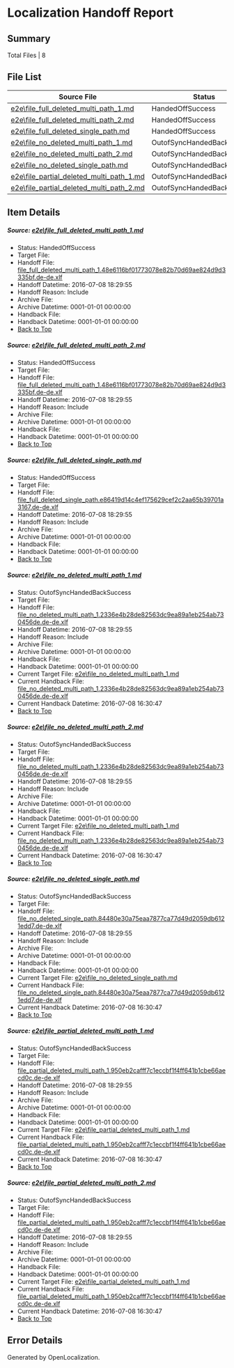 # <a name='report-top'></a> Localization Handoff Report

## Summary
 Total Files | 8

## File List
 Source File | Status | Details 
 ----------- | ------ | ------- 
 [e2e\file_full_deleted_multi_path_1.md](https://github.com/OpenLocalizationTestOrg/oltest/blob/0a48c31e8a695c7ae85ee90161cc1268c8fe2657/e2e/file_full_deleted_multi_path_1.md) | HandedOffSuccess | [Details](#664e3fc4a4f40f1b587d3e1ac405efe0d912eae81)
 [e2e\file_full_deleted_multi_path_2.md](https://github.com/OpenLocalizationTestOrg/oltest/blob/0a48c31e8a695c7ae85ee90161cc1268c8fe2657/e2e/file_full_deleted_multi_path_2.md) | HandedOffSuccess | [Details](#664e3fc4a4f40f1b587d3e1ac405efe0d912eae82)
 [e2e\file_full_deleted_single_path.md](https://github.com/OpenLocalizationTestOrg/oltest/blob/0a48c31e8a695c7ae85ee90161cc1268c8fe2657/e2e/file_full_deleted_single_path.md) | HandedOffSuccess | [Details](#c5f5e3499df7aa0a82876b1405a88765f8185d473)
 [e2e\file_no_deleted_multi_path_1.md](https://github.com/OpenLocalizationTestOrg/oltest/blob/0a48c31e8a695c7ae85ee90161cc1268c8fe2657/e2e/file_no_deleted_multi_path_1.md) | OutofSyncHandedBackSuccess | [Details](#b332b1183025d1e9d76077b9f707b891ab98c1014)
 [e2e\file_no_deleted_multi_path_2.md](https://github.com/OpenLocalizationTestOrg/oltest/blob/0a48c31e8a695c7ae85ee90161cc1268c8fe2657/e2e/file_no_deleted_multi_path_2.md) | OutofSyncHandedBackSuccess | [Details](#b332b1183025d1e9d76077b9f707b891ab98c1015)
 [e2e\file_no_deleted_single_path.md](https://github.com/OpenLocalizationTestOrg/oltest/blob/0a48c31e8a695c7ae85ee90161cc1268c8fe2657/e2e/file_no_deleted_single_path.md) | OutofSyncHandedBackSuccess | [Details](#2d88a69e6225eff2ee1199a6ab5fd5229536f9976)
 [e2e\file_partial_deleted_multi_path_1.md](https://github.com/OpenLocalizationTestOrg/oltest/blob/0a48c31e8a695c7ae85ee90161cc1268c8fe2657/e2e/file_partial_deleted_multi_path_1.md) | OutofSyncHandedBackSuccess | [Details](#7c73ad7885e62b397c4e19960146c5a653ecff7f7)
 [e2e\file_partial_deleted_multi_path_2.md](https://github.com/OpenLocalizationTestOrg/oltest/blob/0a48c31e8a695c7ae85ee90161cc1268c8fe2657/e2e/file_partial_deleted_multi_path_2.md) | OutofSyncHandedBackSuccess | [Details](#7c73ad7885e62b397c4e19960146c5a653ecff7f8)

## Item Details
##### <a name='664e3fc4a4f40f1b587d3e1ac405efe0d912eae81'></a> Source: [e2e\file_full_deleted_multi_path_1.md](https://github.com/OpenLocalizationTestOrg/oltest/blob/0a48c31e8a695c7ae85ee90161cc1268c8fe2657/e2e/file_full_deleted_multi_path_1.md)
* Status: HandedOffSuccess
* Target File: 
* Handoff File: [file_full_deleted_multi_path_1.48e6116bf01773078e82b70d69ae824d9d3335bf.de-de.xlf](https://github.com/OpenLocalizationTestOrg/olhandoff-e2e/blob/d642be27af130f7fe62c948349f70e4d5a7a902d/ol-handoff/OpenLocalizationTestOrg/oltest-dede-fly/ci/mt/file_full_deleted_multi_path_1.48e6116bf01773078e82b70d69ae824d9d3335bf.de-de.xlf)
* Handoff Datetime: 2016-07-08 18:29:55
* Handoff Reason: Include
* Archive File: 
* Archive Datetime: 0001-01-01 00:00:00
* Handback File: 
* Handback Datetime: 0001-01-01 00:00:00
* [Back to Top](#report-top)

##### <a name='664e3fc4a4f40f1b587d3e1ac405efe0d912eae82'></a> Source: [e2e\file_full_deleted_multi_path_2.md](https://github.com/OpenLocalizationTestOrg/oltest/blob/0a48c31e8a695c7ae85ee90161cc1268c8fe2657/e2e/file_full_deleted_multi_path_2.md)
* Status: HandedOffSuccess
* Target File: 
* Handoff File: [file_full_deleted_multi_path_1.48e6116bf01773078e82b70d69ae824d9d3335bf.de-de.xlf](https://github.com/OpenLocalizationTestOrg/olhandoff-e2e/blob/d642be27af130f7fe62c948349f70e4d5a7a902d/ol-handoff/OpenLocalizationTestOrg/oltest-dede-fly/ci/mt/file_full_deleted_multi_path_1.48e6116bf01773078e82b70d69ae824d9d3335bf.de-de.xlf)
* Handoff Datetime: 2016-07-08 18:29:55
* Handoff Reason: Include
* Archive File: 
* Archive Datetime: 0001-01-01 00:00:00
* Handback File: 
* Handback Datetime: 0001-01-01 00:00:00
* [Back to Top](#report-top)

##### <a name='c5f5e3499df7aa0a82876b1405a88765f8185d473'></a> Source: [e2e\file_full_deleted_single_path.md](https://github.com/OpenLocalizationTestOrg/oltest/blob/0a48c31e8a695c7ae85ee90161cc1268c8fe2657/e2e/file_full_deleted_single_path.md)
* Status: HandedOffSuccess
* Target File: 
* Handoff File: [file_full_deleted_single_path.e86419d14c4ef175629cef2c2aa65b39701a3167.de-de.xlf](https://github.com/OpenLocalizationTestOrg/olhandoff-e2e/blob/d642be27af130f7fe62c948349f70e4d5a7a902d/ol-handoff/OpenLocalizationTestOrg/oltest-dede-fly/ci/mt/file_full_deleted_single_path.e86419d14c4ef175629cef2c2aa65b39701a3167.de-de.xlf)
* Handoff Datetime: 2016-07-08 18:29:55
* Handoff Reason: Include
* Archive File: 
* Archive Datetime: 0001-01-01 00:00:00
* Handback File: 
* Handback Datetime: 0001-01-01 00:00:00
* [Back to Top](#report-top)

##### <a name='b332b1183025d1e9d76077b9f707b891ab98c1014'></a> Source: [e2e\file_no_deleted_multi_path_1.md](https://github.com/OpenLocalizationTestOrg/oltest/blob/0a48c31e8a695c7ae85ee90161cc1268c8fe2657/e2e/file_no_deleted_multi_path_1.md)
* Status: OutofSyncHandedBackSuccess
* Target File: 
* Handoff File: [file_no_deleted_multi_path_1.2336e4b28de82563dc9ea89a1eb254ab730456de.de-de.xlf](https://github.com/OpenLocalizationTestOrg/olhandoff-e2e/blob/d642be27af130f7fe62c948349f70e4d5a7a902d/ol-handoff/OpenLocalizationTestOrg/oltest-dede-fly/ci/mt/file_no_deleted_multi_path_1.2336e4b28de82563dc9ea89a1eb254ab730456de.de-de.xlf)
* Handoff Datetime: 2016-07-08 18:29:55
* Handoff Reason: Include
* Archive File: 
* Archive Datetime: 0001-01-01 00:00:00
* Handback File: 
* Handback Datetime: 0001-01-01 00:00:00
* Current Target File: [e2e\file_no_deleted_multi_path_1.md](https://github.com/OpenLocalizationTestOrg/oltest-dede-fly/blob/6eb4278e5dce49f16b75192c80b2342cb646ebfa/e2e/file_no_deleted_multi_path_1.md)
* Current Handback File: [file_no_deleted_multi_path_1.2336e4b28de82563dc9ea89a1eb254ab730456de.de-de.xlf](https://github.com/OpenLocalizationTestOrg/olhandback-e2e/blob/2e629d2aef4c7f9d6969300a27220cd710077c4d/ol-handback/OpenLocalizationTestOrg/oltest-dede-fly/ci/mt/file_no_deleted_multi_path_1.2336e4b28de82563dc9ea89a1eb254ab730456de.de-de.xlf)
* Current Handback Datetime: 2016-07-08 16:30:47
* [Back to Top](#report-top)

##### <a name='b332b1183025d1e9d76077b9f707b891ab98c1015'></a> Source: [e2e\file_no_deleted_multi_path_2.md](https://github.com/OpenLocalizationTestOrg/oltest/blob/0a48c31e8a695c7ae85ee90161cc1268c8fe2657/e2e/file_no_deleted_multi_path_2.md)
* Status: OutofSyncHandedBackSuccess
* Target File: 
* Handoff File: [file_no_deleted_multi_path_1.2336e4b28de82563dc9ea89a1eb254ab730456de.de-de.xlf](https://github.com/OpenLocalizationTestOrg/olhandoff-e2e/blob/d642be27af130f7fe62c948349f70e4d5a7a902d/ol-handoff/OpenLocalizationTestOrg/oltest-dede-fly/ci/mt/file_no_deleted_multi_path_1.2336e4b28de82563dc9ea89a1eb254ab730456de.de-de.xlf)
* Handoff Datetime: 2016-07-08 18:29:55
* Handoff Reason: Include
* Archive File: 
* Archive Datetime: 0001-01-01 00:00:00
* Handback File: 
* Handback Datetime: 0001-01-01 00:00:00
* Current Target File: [e2e\file_no_deleted_multi_path_1.md](https://github.com/OpenLocalizationTestOrg/oltest-dede-fly/blob/6eb4278e5dce49f16b75192c80b2342cb646ebfa/e2e/file_no_deleted_multi_path_1.md)
* Current Handback File: [file_no_deleted_multi_path_1.2336e4b28de82563dc9ea89a1eb254ab730456de.de-de.xlf](https://github.com/OpenLocalizationTestOrg/olhandback-e2e/blob/2e629d2aef4c7f9d6969300a27220cd710077c4d/ol-handback/OpenLocalizationTestOrg/oltest-dede-fly/ci/mt/file_no_deleted_multi_path_1.2336e4b28de82563dc9ea89a1eb254ab730456de.de-de.xlf)
* Current Handback Datetime: 2016-07-08 16:30:47
* [Back to Top](#report-top)

##### <a name='2d88a69e6225eff2ee1199a6ab5fd5229536f9976'></a> Source: [e2e\file_no_deleted_single_path.md](https://github.com/OpenLocalizationTestOrg/oltest/blob/0a48c31e8a695c7ae85ee90161cc1268c8fe2657/e2e/file_no_deleted_single_path.md)
* Status: OutofSyncHandedBackSuccess
* Target File: 
* Handoff File: [file_no_deleted_single_path.84480e30a75eaa7877ca77d49d2059db6121edd7.de-de.xlf](https://github.com/OpenLocalizationTestOrg/olhandoff-e2e/blob/d642be27af130f7fe62c948349f70e4d5a7a902d/ol-handoff/OpenLocalizationTestOrg/oltest-dede-fly/ci/mt/file_no_deleted_single_path.84480e30a75eaa7877ca77d49d2059db6121edd7.de-de.xlf)
* Handoff Datetime: 2016-07-08 18:29:55
* Handoff Reason: Include
* Archive File: 
* Archive Datetime: 0001-01-01 00:00:00
* Handback File: 
* Handback Datetime: 0001-01-01 00:00:00
* Current Target File: [e2e\file_no_deleted_single_path.md](https://github.com/OpenLocalizationTestOrg/oltest-dede-fly/blob/6eb4278e5dce49f16b75192c80b2342cb646ebfa/e2e/file_no_deleted_single_path.md)
* Current Handback File: [file_no_deleted_single_path.84480e30a75eaa7877ca77d49d2059db6121edd7.de-de.xlf](https://github.com/OpenLocalizationTestOrg/olhandback-e2e/blob/2e629d2aef4c7f9d6969300a27220cd710077c4d/ol-handback/OpenLocalizationTestOrg/oltest-dede-fly/ci/mt/file_no_deleted_single_path.84480e30a75eaa7877ca77d49d2059db6121edd7.de-de.xlf)
* Current Handback Datetime: 2016-07-08 16:30:47
* [Back to Top](#report-top)

##### <a name='7c73ad7885e62b397c4e19960146c5a653ecff7f7'></a> Source: [e2e\file_partial_deleted_multi_path_1.md](https://github.com/OpenLocalizationTestOrg/oltest/blob/0a48c31e8a695c7ae85ee90161cc1268c8fe2657/e2e/file_partial_deleted_multi_path_1.md)
* Status: OutofSyncHandedBackSuccess
* Target File: 
* Handoff File: [file_partial_deleted_multi_path_1.950eb2cafff7c1eccbf1f4ff641b1cbe66aecd0c.de-de.xlf](https://github.com/OpenLocalizationTestOrg/olhandoff-e2e/blob/d642be27af130f7fe62c948349f70e4d5a7a902d/ol-handoff/OpenLocalizationTestOrg/oltest-dede-fly/ci/mt/file_partial_deleted_multi_path_1.950eb2cafff7c1eccbf1f4ff641b1cbe66aecd0c.de-de.xlf)
* Handoff Datetime: 2016-07-08 18:29:55
* Handoff Reason: Include
* Archive File: 
* Archive Datetime: 0001-01-01 00:00:00
* Handback File: 
* Handback Datetime: 0001-01-01 00:00:00
* Current Target File: [e2e\file_partial_deleted_multi_path_1.md](https://github.com/OpenLocalizationTestOrg/oltest-dede-fly/blob/6eb4278e5dce49f16b75192c80b2342cb646ebfa/e2e/file_partial_deleted_multi_path_1.md)
* Current Handback File: [file_partial_deleted_multi_path_1.950eb2cafff7c1eccbf1f4ff641b1cbe66aecd0c.de-de.xlf](https://github.com/OpenLocalizationTestOrg/olhandback-e2e/blob/2e629d2aef4c7f9d6969300a27220cd710077c4d/ol-handback/OpenLocalizationTestOrg/oltest-dede-fly/ci/mt/file_partial_deleted_multi_path_1.950eb2cafff7c1eccbf1f4ff641b1cbe66aecd0c.de-de.xlf)
* Current Handback Datetime: 2016-07-08 16:30:47
* [Back to Top](#report-top)

##### <a name='7c73ad7885e62b397c4e19960146c5a653ecff7f8'></a> Source: [e2e\file_partial_deleted_multi_path_2.md](https://github.com/OpenLocalizationTestOrg/oltest/blob/0a48c31e8a695c7ae85ee90161cc1268c8fe2657/e2e/file_partial_deleted_multi_path_2.md)
* Status: OutofSyncHandedBackSuccess
* Target File: 
* Handoff File: [file_partial_deleted_multi_path_1.950eb2cafff7c1eccbf1f4ff641b1cbe66aecd0c.de-de.xlf](https://github.com/OpenLocalizationTestOrg/olhandoff-e2e/blob/d642be27af130f7fe62c948349f70e4d5a7a902d/ol-handoff/OpenLocalizationTestOrg/oltest-dede-fly/ci/mt/file_partial_deleted_multi_path_1.950eb2cafff7c1eccbf1f4ff641b1cbe66aecd0c.de-de.xlf)
* Handoff Datetime: 2016-07-08 18:29:55
* Handoff Reason: Include
* Archive File: 
* Archive Datetime: 0001-01-01 00:00:00
* Handback File: 
* Handback Datetime: 0001-01-01 00:00:00
* Current Target File: [e2e\file_partial_deleted_multi_path_1.md](https://github.com/OpenLocalizationTestOrg/oltest-dede-fly/blob/6eb4278e5dce49f16b75192c80b2342cb646ebfa/e2e/file_partial_deleted_multi_path_1.md)
* Current Handback File: [file_partial_deleted_multi_path_1.950eb2cafff7c1eccbf1f4ff641b1cbe66aecd0c.de-de.xlf](https://github.com/OpenLocalizationTestOrg/olhandback-e2e/blob/2e629d2aef4c7f9d6969300a27220cd710077c4d/ol-handback/OpenLocalizationTestOrg/oltest-dede-fly/ci/mt/file_partial_deleted_multi_path_1.950eb2cafff7c1eccbf1f4ff641b1cbe66aecd0c.de-de.xlf)
* Current Handback Datetime: 2016-07-08 16:30:47
* [Back to Top](#report-top)


## Error Details

Generated by OpenLocalization.
